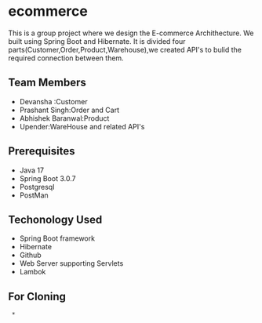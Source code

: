 # ecommerce
  This is a group project where we design the E-commerce Archithecture. We built using Spring Boot and Hibernate. It is divided four           parts(Customer,Order,Product,Warehouse),we created API's to bulid the required connection between them.


## Team Members
  * Devansha :Customer
  * Prashant Singh:Order and Cart
  * Abhishek Baranwal:Product
  * Upender:WareHouse and related API's

## Prerequisites
  * Java 17
  * Spring Boot 3.0.7
  * Postgresql
  * PostMan
 
  
## Techonology Used
  * Spring Boot framework
  * Hibernate 
  * Github
  * Web Server supporting Servlets
  * Lambok
  
## For Cloning
     * 
  
  

